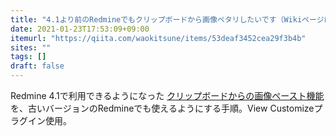 ```yaml
---
title: "4.1より前のRedmineでもクリップボードから画像ペタリしたいです（Wikiページに）"
date: 2021-01-23T17:53:09+09:00
itemurl: "https://qiita.com/waokitsune/items/53deaf3452cea29f3b4b"
sites: ""
tags: []
draft: false
---
```


Redmine 4.1で利用できるようになった [クリップボードからの画像ペースト機能](http://blog.redmine.jp/articles/4_1/new-features-p1/#3816) を、古いバージョンのRedmineでも使えるようにする手順。View Customizeプラグイン使用。
